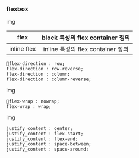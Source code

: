 ### flexbox

img

|    flex     | block 특성의 flex container 정의  |
| :---------: | :-------------------------------: |
| inline flex | inline 특성의 flex container 정의 |

```
📌flex-direction : row;
flex-direction : row-reverse;
flex-direction : column;
flex-direction : column-reverse;
```

img

```
📌flex-wrap : nowrap;
flex-wrap : wrap;
```

img

```
justify_content : center;
justify_content : flex-start;
justify_content : flex-end;
justify_content : space-between;
justify_content : space-around;
```
